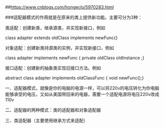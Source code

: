 ##https://www.cnblogs.com/honger/p/5970283.html

###适配器模式的作用就是在原来的类上提供新功能。主要可分为3种：

类适配：创建新类，继承源类，并实现新接口，例如 

class  adapter extends oldClass  implements newFunc{}

对象适配：创建新类持源类的实例，并实现新接口，例如 

class adapter implements newFunc { private oldClass oldInstance ;}

接口适配：创建新的抽象类实现旧接口方法。例如 

abstract class adapter implements oldClassFunc { void newFunc();}


一、适配器模式，就像是你的电脑的电源一样，可以将220v的电压转化为你电脑能够承受的电压，又如从美国带回来的电器，需要一个适配电源将电压220v改成110v

二、适配器的两种模式：类的适配器和对象适配器

三、类适配器（主要使用继承方式来适配）
